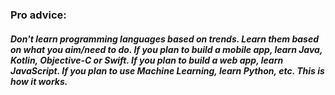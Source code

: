 ### Pro advice:
##### Don't learn programming languages based on trends. Learn them based on what you aim/need to do. If you plan to build a mobile app, learn Java, Kotlin, Objective-C or Swift. If you plan to build a web app, learn JavaScript. If you plan to use Machine Learning, learn Python, etc. This is how it works.
